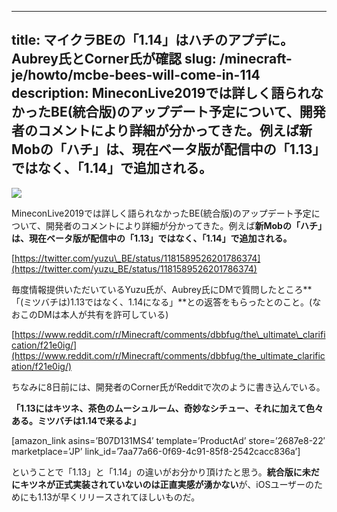 
---
title: マイクラBEの「1.14」はハチのアプデに。Aubrey氏とCorner氏が確認
slug: /minecraft-je/howto/mcbe-bees-will-come-in-114
description: MineconLive2019では詳しく語られなかったBE(統合版)のアップデート予定について、開発者のコメントにより詳細が分かってきた。例えば新Mobの「ハチ」は、現在ベータ版が配信中の「1.13」ではなく、「1.14」で追加される。
---

![](https://cdn-ak.f.st-hatena.com/images/fotolife/s/sasigume/20210208/20210208120807.jpg)

MineconLive2019では詳しく語られなかったBE(統合版)のアップデート予定について、開発者のコメントにより詳細が分かってきた。例えば**新Mobの「ハチ」は、現在ベータ版が配信中の「1.13」ではなく、「1.14」で追加される。**

[https://twitter.com/yuzu\_BE/status/1181589526201786374](https://twitter.com/yuzu_BE/status/1181589526201786374)

毎度情報提供いただいているYuzu氏が、Aubrey氏にDMで質問したところ**「(ミツバチは)1.13ではなく、1.14になる」**との返答をもらったとのこと。(なおこのDMは本人が共有を許可している)

[https://www.reddit.com/r/Minecraft/comments/dbbfug/the\_ultimate\_clarification/f21e0ig/](https://www.reddit.com/r/Minecraft/comments/dbbfug/the_ultimate_clarification/f21e0ig/)

ちなみに8日前には、開発者のCorner氏がRedditで次のように書き込んでいる。

**「1.13にはキツネ、茶色のムーシュルーム、奇妙なシチュー、それに加えて色々ある。ミツバチは1.14で来るよ」**

\[amazon\_link asins=’B07D131MS4′ template=’ProductAd’ store=’2687e8-22′ marketplace=’JP’ link\_id=’7aa77a66-0f69-4c91-85f8-2542cacc836a’\]

ということで「1.13」と「1.14」の違いがお分かり頂けたと思う。**統合版に未だにキツネが正式実装されていないのは正直実感が湧かない**が、iOSユーザーのためにも1.13が早くリリースされてほしいものだ。

